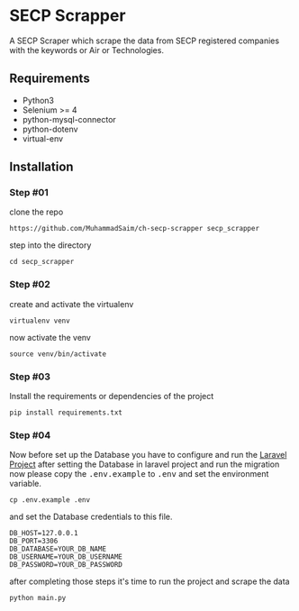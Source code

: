 # SECP Scrapper

A SECP Scraper which scrape the data from SECP registered companies with the keywords or Air or Technologies.


## Requirements
- Python3
- Selenium >= 4
- python-mysql-connector
- python-dotenv
- virtual-env


## Installation

### Step #01

clone the repo
```shell
https://github.com/MuhammadSaim/ch-secp-scrapper secp_scrapper
```

step into the directory
```shell
cd secp_scrapper
```

### Step #02

create and activate the virtualenv
```shell
virtualenv venv
```

now activate the venv
```shell
source venv/bin/activate
```

### Step #03

Install the requirements or dependencies of the project
```shell
pip install requirements.txt
```

### Step #04

Now before set up the Database you have to configure and run the [Laravel Project](https://github.com/MuhammadSaim/ch-secp-laravel) after setting the Database in laravel project and run the migration now please copy the <kbd>.env.example</kbd> to <kbd>.env</kbd> and set the environment variable.

```shell
cp .env.example .env
```

and set the Database credentials to this file.

```dotenv
DB_HOST=127.0.0.1
DB_PORT=3306
DB_DATABASE=YOUR_DB_NAME
DB_USERNAME=YOUR_DB_USERNAME
DB_PASSWORD=YOUR_DB_PASSWORD
```

after completing those steps it's time to run the project and scrape the data
```python
python main.py
```